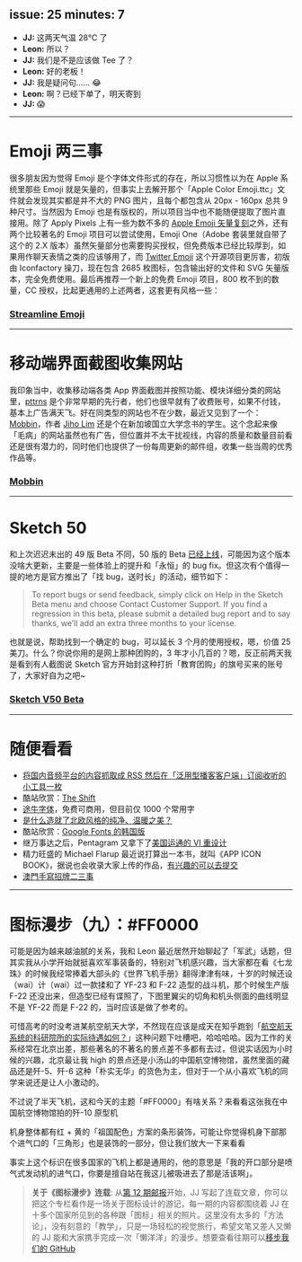 issue: 25
minutes: 7
---

- **JJ:** 这两天气温 28℃ 了
- **Leon:** 所以？
- **JJ:** 我们是不是应该做 Tee 了？
- **Leon:** 好的老板！
- **JJ:** 我是疑问句…… 😂
- **Leon:** 啊？已经下单了，明天寄到
- **JJ:** 😱

---

# Emoji 两三事
很多朋友因为觉得 Emoji 是个字体文件形式的存在，所以习惯性以为在 Apple 系统里那些 Emoji 就是矢量的，但事实上去解开那个「Apple Color Emoji.ttc」文件就会发现其实都是并不大的 PNG 图片，且每个都包含从 20px - 160px 总共 9 种尺寸。当然因为 Emoji 也是有版权的，所以项目当中也不能随便提取了图片直接用。除了 Apply Pixels 上有一些为数不多的 [Apple Emoji 矢量复刻](https://applypixels.com/template/vector-emoji/#)之外，还有两个比较著名的 Emoji 项目可以尝试使用，Emoji One（Adobe 套装里就自带了这个的 2.X 版本）虽然矢量部分也需要购买授权，但免费版本已经比较厚到，如果用作聊天表情之类的应该够用了，而 [Twitter Emoji](https://github.com/twitter/twemoji) 这个开源项目更厉害，初版由 Iconfactory 操刀，现在包含 2685 枚图标，包含输出好的文件和 SVG 矢量版本，完全免费使用。最后再推荐一个新上的免费 Emoji 项目，800 枚不到的数量，CC 授权，比起更通用的上述两者，这套更有风格一些：
### [Streamline Emoji](http://emoji.streamlineicons.com/)

---

# 移动端界面截图收集网站
我印象当中，收集移动端各类 App 界面截图并按照功能、模块详细分类的网站里，[pttrns](https://pttrns.com/) 是个非常早期的先行者，他们也很早就有了收费账号，如果不付钱，基本上广告满天飞。好在同类型的网站也不在少数，最近又见到了一个：[Mobbin](https://mobbin.design/)，作者 [Jiho Lim](https://twitter.com/jiholimm) 还是个在新加坡国立大学念书的学生。这个念起来像「毛病」的网站虽然也有广告，但位置并不太干扰视线，内容的质量和数量目前看还是很有潜力的，同时他们也提供了一份每周更新的邮件组，收集一些当周的优秀作品等。
### [Mobbin](https://mobbin.design/)

---

# Sketch 50
和上次迟迟未出的 49 版 Beta 不同，50 版的 Beta [已经上线](https://sketchapp.com/beta/)，可能因为这个版本没啥大更新，主要是一些体验上的提升和「永恒」的 bug fix。但这次有个值得一提的地方是官方推出了「找 bug，送时长」的活动，细节如下：

> To report bugs or send feedback, simply click on Help in the Sketch Beta menu and choose Contact Customer Support. If you find a regression in this beta, please submit a detailed bug report and to say thanks, we’ll add an extra three months to your license.

也就是说，帮助找到一个确定的 bug，可以延长 3 个月的使用授权，嗯，价值 25 美刀。什么？你说你用的是网上那种团购的，3 年才小几百的？嗯，反正前两天我是看到有人截图说 Sketch 官方开始封这种打折「教育团购」的旗号买来的账号了，大家好自为之吧~

### [Sketch V50 Beta](https://sketchapp.com/beta/)

---

# 随便看看
* [将国内音频平台的内容抓取成 RSS 然后在「泛用型播客客户端」订阅收听的小工具一枚](http://getpodcast.xyz/request.html)
* 酷站欣赏：[The Shift](https://theshift.tokyo/)
* [途牛字体](https://mp.weixin.qq.com/s/UmDRCIJbphOdBSdj6UqbDg)，免费可商用，但目前仅 1000 个常用字
* [是什么造就了北欧风格的纯净、温暖之美？](https://mp.weixin.qq.com/s/l4HpKEHkyXGeiWFzqW9jWQ)
* 酷站欣赏：[Google Fonts 的韩国版](https://googlefonts.github.io/korean/)
* 继万事达之后，Pentagram 又拿下了[美国运通的 VI 重设计](https://www.pentagram.com/work/american-express-1)
* 精力旺盛的 Michael Flarup 最近说打算出一本书，就叫《APP ICON BOOK》，据说也会收录大家上传的作品，[有兴趣的可以去提交](https://www.appiconbook.com/)
* [澳門手寫招牌二三事](https://www.facebook.com/notes/chan-seng-u/%E6%BE%B3%E9%96%80%E6%89%8B%E5%AF%AB%E6%8B%9B%E7%89%8C%E4%BA%8C%E4%B8%89%E4%BA%8B/10212174614300424/)

---

# 图标漫步（九）：#FF0000
可能是因为越来越油腻的关系，我和 Leon 最近居然开始聊起了「军武」话题，但其实我从小学开始就挺喜欢军事装备的，特别对飞机感兴趣，当大家都在看《七龙珠》的时候我经常捧着大部头的《世界飞机手册》翻得津津有味，十岁的时候还设（wai）计（wai）过一款揉和了 YF-23 和 F-22 造型的战斗机，那个时候生产版 F-22 还没出来，但造型已经有谍照了，下图里翼尖的切角和机头侧面的曲线明显不是 YF-22 而是 F-22 的，当时应该是做了参考的。

可惜高考的时没考进某航空航天大学，不然现在应该是成天在知乎跑到「[航空航天系统的科研院所的实际待遇如何？](https://www.zhihu.com/question/61941925)」这种问题下吐槽吧，哈哈哈哈。因为工作的关系经常在北京出差，那些著名的不著名的景点差不多都有去过，但说实话因为小时候的兴趣，北京最让我 high 的景点还是小汤山的中国航空博物馆，虽然里面的藏品还是歼-5、歼-6 这种「朴实无华」的货色为主，但对于一个从小喜欢飞机的同学来说还是让人小激动的。

不过说了半天飞机，这和今天的主题「#FF0000」有啥关系？来看看这张我在中国航空博物馆拍的歼-10 原型机


机身整体都有红 + 黄的「祖国配色」方案的条形装饰，可能让你觉得机身下部那个进气口的「三角形」也是装饰的一部分，但让我们放大一下来看看

事实上这个标识在很多国家的飞机上都是通用的，他的意思是「我的开口部分是喷气式发动机的进气口，你要是擅自站在我这儿被吸进去了那是活该啊」。


> **关于《图标漫步》连载**: 从[第 12 期邮报](https://github.com/JJYing/Anyway-Post/tree/master/Posts/Markdown)开始，JJ 写起了连载文章，你可以把这个专栏看作是一场关于图标设计的游记，每一期的内容都围绕着 JJ 在十多个国家所见到的各种跟「图标」相关的照片。这里没有太多的「方法论」，没有刻意的「教学」，只是一场轻松的视觉旅行，希望文笔又差人又懒的 JJ 能和大家携手完成一次「懒洋洋」的漫步。想要查看往期可以[移步我们的 GitHub](https://github.com/Anyway-Design/Anyway.Post#anywaypost-%E5%AE%89%E5%A6%AE%E8%96%87%E9%82%AE%E6%8A%A5)